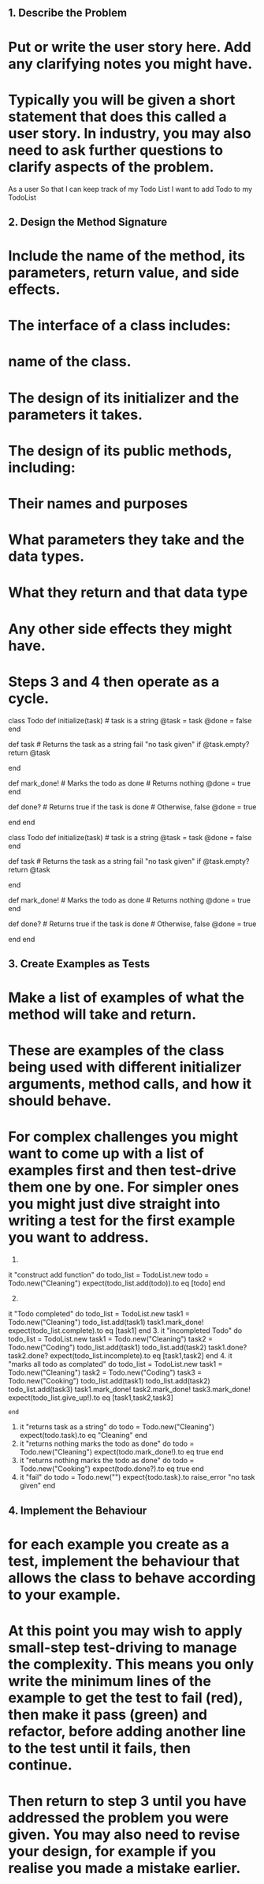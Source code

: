 ## 1. Describe the Problem
# Put or write the user story here. Add any clarifying notes you might have.
# Typically you will be given a short statement that does this called a user story. In industry, you may also need to ask further questions to clarify aspects of the problem.
As a user
So that I can keep track of my Todo List
I want to add Todo to my TodoList


## 2. Design the Method Signature
# Include the name of the method, its parameters, return value, and side effects.
# The interface of a class includes:
#  name of the class.
# The design of its initializer and the parameters it takes.
# The design of its public methods, including:
# Their names and purposes
# What parameters they take and the data types.
# What they return and that data type
# Any other side effects they might have.
# Steps 3 and 4 then operate as a cycle.

class Todo
  def initialize(task) # task is a string
    @task = task
    @done = false
  end

  def task
    # Returns the task as a string
    fail "no task given" if @task.empty?
    return @task
  
  end

  def mark_done!
    # Marks the todo as done
    # Returns nothing
    @done = true
  end

  def done?
    # Returns true if the task is done
    # Otherwise, false
    @done = true
    
  end
end

class Todo
  def initialize(task) # task is a string
    @task = task
    @done = false
  end

  def task
    # Returns the task as a string
    fail "no task given" if @task.empty?
    return @task
  
  end

  def mark_done!
    # Marks the todo as done
    # Returns nothing
    @done = true
  end

  def done?
    # Returns true if the task is done
    # Otherwise, false
    @done = true
    
  end
end


## 3. Create Examples as Tests
# Make a list of examples of what the method will take and return.
# These are examples of the class being used with different initializer arguments, method calls, and how it should behave.
# For complex challenges you might want to come up with a list of examples first and then test-drive them one by one. For simpler ones you might just dive straight into writing a test for the first example you want to address.
1.
it "construct add function" do
      todo_list = TodoList.new
      todo = Todo.new("Cleaning")
      expect(todo_list.add(todo)).to eq [todo]
    end

2.
it "Todo completed" do
      todo_list = TodoList.new
      task1 = Todo.new("Cleaning")
      todo_list.add(task1)
      task1.mark_done!
      expect(todo_list.complete).to eq [task1]
    end
3.
it "incompleted Todo" do
      todo_list = TodoList.new
      task1 = Todo.new("Cleaning")
      task2 = Todo.new("Coding")
      todo_list.add(task1)
      todo_list.add(task2)
      task1.done? 
      task2.done? 
      expect(todo_list.incomplete).to eq [task1,task2]
    end
4.
it "marks all todo as complated" do
      todo_list = TodoList.new
      task1 = Todo.new("Cleaning")
      task2 = Todo.new("Coding")
      task3 = Todo.new("Cooking")
      todo_list.add(task1)
      todo_list.add(task2)
      todo_list.add(task3)
      task1.mark_done!
      task2.mark_done!
      task3.mark_done!
      expect(todo_list.give_up!).to eq [task1,task2,task3]

    end

1. it "returns task as a string" do
        todo = Todo.new("Cleaning")
        expect(todo.task).to eq "Cleaning"
    end
2.   it "returns nothing marks the todo as done" do
        todo = Todo.new("Cleaning")
        expect(todo.mark_done!).to eq true
    end
3.    it "returns nothing marks the todo as done" do
        todo = Todo.new("Cooking")
        expect(todo.done?).to eq true
    end
4.    it "fail" do
        todo = Todo.new("")
        expect{todo.task}.to raise_error "no task given"
    end

## 4. Implement the Behaviour
# for each example you create as a test, implement the behaviour that allows the class to behave according to your example.
# At this point you may wish to apply small-step test-driving to manage the complexity. This means you only write the minimum lines of the example to get the test to fail (red), then make it pass (green) and refactor, before adding another line to the test until it fails, then continue.
# Then return to step 3 until you have addressed the problem you were given. You may also need to revise your design, for example if you realise you made a mistake earlier.

 
 

  